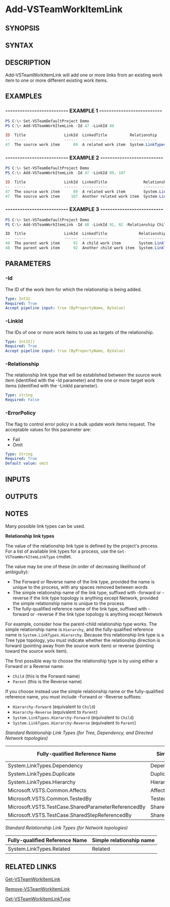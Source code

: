 <!-- #include "./common/header.md" -->

# Add-VSTeamWorkItemLink

## SYNOPSIS

<!-- #include "./synopsis/Add-VSTeamWorkItemLink.md" -->

## SYNTAX

## DESCRIPTION

Add-VSTeamWorkItemLink will add one or more links from an existing work item to one or more different existing work items.

## EXAMPLES

### -------------------------- EXAMPLE 1 --------------------------

```PowerShell
PS C:\> Set-VSTeamDefaultProject Demo
PS C:\> Add-VSTeamWorkItemLink -Id 47 -LinkId 89

ID  Title                 LinkId  LinkedTitle          Relationship
--  -----                 ------  -----------          ------------
47  The source work item      89  A related work item  System.LinkTypes.Related
```

### -------------------------- EXAMPLE 2 --------------------------

```PowerShell
PS C:\> Set-VSTeamDefaultProject Demo
PS C:\> Add-VSTeamWorkItemLink -Id 47 -LinkId 89, 107

ID  Title                 LinkId  LinkedTitle                Relationship
--  -----                 ------  -----------                ------------
47  The source work item      89  A related work item        System.LinkTypes.Related
47  The source work item     107  Another related work item  System.LinkTypes.Related
```

### -------------------------- EXAMPLE 3 --------------------------

```PowerShell
PS C:\> Set-VSTeamDefaultProject Demo
PS C:\> Add-VSTeamWorkItemLink -Id 48 -LinkId 91, 92 -Relationship Child -Comment 'Move two child tasks from old requirement to new requirement' -Force

ID  Title                 LinkId  LinkedTitle              Relationship
--  -----                 ------  -----------              ------------
48  The parent work item      91  A child work item        System.LinkTypes.Hierarchy-Forward
48  The parent work item      92  Another child work item  System.LinkTypes.Hierarchy-Forward
```

## PARAMETERS

<!-- #include "./params/projectName.md" -->

### -Id

The ID of the work item for which the relationship is being added.

```yaml
Type: Int32
Required: True
Accept pipeline input: true (ByPropertyName, ByValue)
```

### -LinkId

The IDs of one or more work items to use as targets of the relationship.

```yaml
Type: Int32[]
Required: True
Accept pipeline input: true (ByPropertyName, ByValue)
```

### -Relationship

The relationship link type that will be established between the source work item (identified with the -Id parameter) and the one or more target work items (identified with the -LinkId parameter).

```yaml
Type: string
Required: False
```

### -ErrorPolicy

The flag to control error policy in a bulk update work items request.  The acceptable values for this parameter are:

- Fail
- Omit

```yaml
Type: String
Required: True
Default value: omit
```

## INPUTS

## OUTPUTS

## NOTES

Many possible link types can be used.

**Relationship link types**

The value of the relationship link type is defined by the project's process. For a list of available link types for a process, use the `Get-VSTeamWorkItemLinkType` cmdlet.

The value may be one of these (in order of decreasing likelihood of ambiguity):
 - The Forward or Reverse name of the link type, provided the name is unique to the process, with any spaces removed between words
 - The simple relationship name of the link type, suffixed with -forward or -reverse if the link type topology is anything except Network, provided the simple relationship name is unique to the process
 - The fully-qualified reference name of the link type, suffixed with -forward or -reverse if the link type topology is anything except Network

For example, consider how the parent-child relationship type works. The simple relationship name is `Hierarchy`, and the fully-qualified reference name is `System.LinkTypes.Hierarchy`. 
Because this relationship link type is a Tree type topology, you must indicate whether the relationship direction is forward (pointing away from the source work item) or reverse (pointing toward the source work item).

The first possible way to choose the relationship type is by using either a Forward or a Reverse name:
 - `Child` (this is the Forward name)
 - `Parent` (this is the Reverse name)

If you choose instead use the simple relationship name or the fully-qualified reference name, you must include -Forward or -Reverse suffixes:
 - `Hierarchy-Forward` (equivalent to `Child`)
 - `Hierarchy-Reverse` (equivalent to `Parent`)
 - `System.LinkTypes.Hierarchy-Forward` (equivalent to `Child`)
 - `System.LinkTypes.Hierarchy-Reverse` (equivalent to `Parent`)

*Standard Relationship Link Types (for Tree, Dependency, and Directed Network topologies)*

| Fully-qualified Reference Name | Simple relationship prefix | Forward Name | Reverse Name |
|--------------------------------|----------------------------|--------------|--------------|
| System.LinkTypes.Dependency | Dependency | Successor | Predecessor |
| System.LinkTypes.Duplicate | Duplicate | Duplicate | DuplicateOf |
| System.LinkTypes.Hierarchy | Hierarchy | Child | Parent |
| Microsoft.VSTS.Common.Affects | Affects | Affects | AffectedBy |
| Microsoft.VSTS.Common.TestedBy | TestedBy | TestedBy | Tests |
| Microsoft.VSTS.TestCase.SharedParameterReferencedBy | SharedParameterReferencedBy | ReferencedBy | References |
| Microsoft.VSTS.TestCase.SharedStepReferencedBy | SharedStepReferencedBy | TestCase | SharedSteps |

*Standard Relationship Link Types (for Network topologies)*

| Fully-qualified Reference Name | Simple relationship name |
|---|---|
| System.LinkTypes.Related | Related |

## RELATED LINKS

[Get-VSTeamWorkItemLink](Get-VSTeamWorkItemLink.md)

[Remove-VSTeamWorkItemLink](Remove-VSTeamWorkItemLink.md)

[Get-VSTeamWorkItemLinkType](Get-VSTeamWorkItemLinkType.md)
